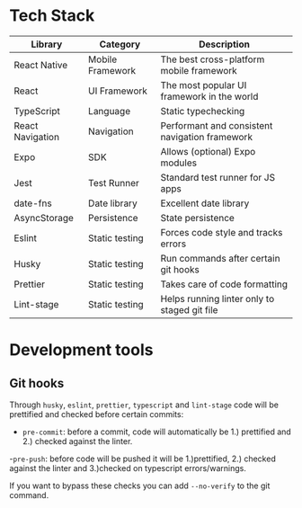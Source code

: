 # Tech Stack

| Library          | Category         | Description                                    |
| ---------------- | ---------------- | ---------------------------------------------- |
| React Native     | Mobile Framework | The best cross-platform mobile framework       |
| React            | UI Framework     | The most popular UI framework in the world     |
| TypeScript       | Language         | Static typechecking                            |
| React Navigation | Navigation       | Performant and consistent navigation framework |
| Expo             | SDK              | Allows (optional) Expo modules                 |
| Jest             | Test Runner      | Standard test runner for JS apps               |
| date-fns         | Date library     | Excellent date library                         |
| AsyncStorage     | Persistence      | State persistence                              |
| Eslint           | Static testing   | Forces code style and tracks errors            |
| Husky            | Static testing   | Run commands after certain git hooks           |
| Prettier         | Static testing   | Takes care of code formatting                  |
| Lint-stage       | Static testing   | Helps running linter only to staged git file   |

# Development tools

## Git hooks

Through `husky`, `eslint`, `prettier`, `typescript` and `lint-stage` code will be prettified and checked before certain commits:

- `pre-commit`: before a commit, code will automatically be 1.) prettified and 2.) checked against the linter.

-`pre-push`: before code will be pushed it will be 1.)prettified, 2.) checked against the linter and 3.)checked on typescript errors/warnings.

If you want to bypass these checks you can add `--no-verify` to the git command.
